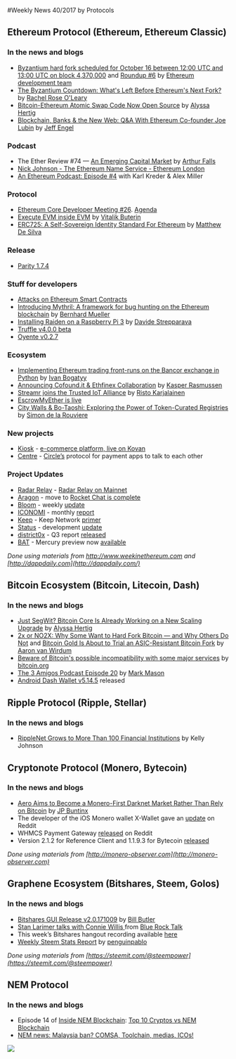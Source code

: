 
#Weekly News 40/2017 by Protocols
## Ethereum Protocol (Ethereum, Ethereum Classic)
### In the news and blogs

* [Byzantium hard fork scheduled for October 16 between 12:00 UTC and 13:00 UTC on block 4,370,000](https://blog.ethereum.org/2017/10/12/byzantium-hf-announcement) and [Roundup #6](https://blog.ethereum.org/2017/10/09/roundup-6/) by [Ethereum development team](https://blog.ethereum.org/author/ethereum-team/)
* [The Byzantium Countdown: What's Left Before Ethereum's Next Fork?](https://www.coindesk.com/byzantium-countdown-whats-left-ethereums-next-fork/) by [Rachel Rose O'Leary](https://www.coindesk.com/author/rachelroseoleary/)
* [Bitcoin-Ethereum Atomic Swap Code Now Open Source](https://www.coindesk.com/bitcoin-ethereum-atomic-swap-code-now-open-source/) by [Alyssa Hertig](https://www.coindesk.com/author/alyssa-hertig/)
* [Blockchain, Banks & the New Web: Q&A With Ethereum Co-founder Joe Lubin](http://www.xconomy.com/boston/2017/10/10/blockchain-banks-the-new-web-qa-with-ethereum-co-founder-lubin/?single_page=true#) by [Jeff Engel](http://www.xconomy.com/author/jrengel/)

### Podcast
* The Ether Review #74 — [An Emerging Capital Market](https://etherreview.info/the-ether-review-74-an-emerging-capital-market-4bda21d6b2da) by [Arthur Falls](https://etherreview.info/@arthurfalls)
* [Nick Johnson - The Ethereum Name Service - Ethereum London](https://www.youtube.com/watch?v=Cr2Iik6aD9s&feature=youtu.be)
* [An Ethereum Podcast: Episode #4](http://thebitcoinpodcast.com/an-ethereum-podcast-episode-4/) with Karl Kreder & Alex Miller


### Protocol
* [Ethereum Core Developer Meeting #26](https://www.youtube.com/watch?v=AC2vL7hxu4c). [Agenda](https://github.com/ethereum/pm/issues/24)
* [Execute EVM inside EVM](https://github.com/ethereum/EIPs/issues/726) by [Vitalik Buterin](https://github.com/vbuterin) 
* [ERC725: A Self-Sovereign Identity Standard For Ethereum](https://www.ethnews.com/erc725-a-self-sovereign-identity-standard-for-ethereum) by [Matthew De Silva](https://www.ethnews.com/author/matthew-de-silva)


### Release
* [Parity 1.7.4](https://github.com/paritytech/parity/releases)


### Stuff for developers
* [Attacks on Ethereum Smart Contracts](https://www.cryptologie.net/article/423/attacks-on-ethereum-smart-contracts/)
* [Introducing Mythril: A framework for bug hunting on the Ethereum blockchain](https://hackernoon.com/introducing-mythril-a-framework-for-bug-hunting-on-the-ethereum-blockchain-9dc5588f82f6) by [Bernhard Mueller](https://hackernoon.com/@muellerberndt)
* [Installing Raiden on a Raspberry Pi 3](https://blog.hivepower.tech/installing-raiden-on-a-raspberry-pi-3-2c7a583dfcfc) by [Davide Strepparava](https://blog.hivepower.tech/@davide.strepparava)
* [Truffle v4.0.0 beta](https://github.com/trufflesuite/truffle/releases/tag/v4.0.0-beta.2)
* [Oyente v0.2.7](https://github.com/melonproject/oyente/releases/tag/0.2.7)


### Ecosystem
* [Implementing Ethereum trading front-runs on the Bancor exchange in Python](https://hackernoon.com/front-running-bancor-in-150-lines-of-python-with-ethereum-api-d5e2bfd0d798) by [Ivan Bogatyy](https://hackernoon.com/@ivanbogatyy)
* [Announcing Cofound.it & Ethfinex Collaboration](https://blog.ethfinex.com/announcing-cofound-it-ethfinex-collaboration-75267cde1804) by [Kasper Rasmussen](https://blog.ethfinex.com/@kasfinex)
* [Streamr joins the Trusted IoT Alliance](https://blog.trusted-iot.org/streamr-joins-the-trusted-iot-alliance-dea18c30852f) by [Risto Karjalainen](https://blog.trusted-iot.org/@risto.karjalainen)
* [EscrowMyEther is live](http://escrowmyether.com/)
* [City Walls & Bo-Taoshi: Exploring the Power of Token-Curated Registries](https://medium.com/@simondlr/city-walls-bo-taoshi-exploring-the-power-of-token-curated-registries-588f208c17d5) by [Simon de la Rouviere](https://medium.com/@simondlr) 

### New projects
* [Kiosk](http://www.kioskprotocol.com/) - [e-commerce platform, live on Kovan](https://medium.com/kiosk-protocol/introducing-kiosk-a-decentralized-e-commerce-platform-4f3b1cff6669)
* [Centre](https://www.centre.io/) - [Circle’s](https://www.circle.com/sg) protocol for payment apps to talk to each other

### Project Updates
* [Radar Relay](https://radarrelay.com) - [Radar Relay on Mainnet](https://medium.com/@RadarRelay/radar-relay-on-mainnet-a780382c418d)
* [Aragon](https://aragon.one/) - move to [Rocket Chat is complete](https://blog.aragon.one/aragon-chat-is-now-open-d75558df1874)
* [Bloom](https://hellobloom.io/) - weekly [update](https://blog.hellobloom.io/bloom-weekly-update-10-05-f8aeb1050bf)
* [ICONOMI](https://www.iconomi.net/) - monthly [report](https://medium.com/iconominet/iconomi-monthly-update-september-2017-99830ff42841)
* [Keep](https://keep.network) - Keep Network [primer](https://blog.keep.network/the-keep-primer-b825f2ebd132)
* [Status](https://status.im/) - development [update](https://blog.status.im/status-development-update-for-29th-of-september-3rd-of-october-d33fc07fb0ea)
* [district0x](https://district0x.io/) - Q3 report [released](https://blog.district0x.io/district0x-quarterly-report-q3-2017-5d69c179b92d)
* [BAT](https://basicattentiontoken.org) - Mercury preview now [available](https://medium.com/@AttentionToken/mercury-preview-now-available-92ddb99623be)

*Done using materials from http://www.weekinethereum.com and [http://dappdaily.com](http://dappdaily.com/)*

## Bitcoin Ecosystem (Bitcoin, Litecoin, Dash)
### In the news and blogs
* [Just SegWit? Bitcoin Core Is Already Working on a New Scaling Upgrade](https://www.coindesk.com/just-segwit-bitcoin-core-already-working-new-scaling-upgrade/) by [Alyssa Hertig](https://www.coindesk.com/author/alyssa-hertig/)
* [2x or NO2X: Why Some Want to Hard Fork Bitcoin — and Why Others Do Not](https://bitcoinmagazine.com/articles/2x-or-no2x-why-some-want-hard-fork-bitcoin-november-and-why-others-dont/) and [Bitcoin Gold Is About to Trial an ASIC-Resistant Bitcoin Fork](https://bitcoinmagazine.com/articles/bitcoin-gold-about-trial-asic-resistant-bitcoin-fork/) by [Aaron van Wirdum](https://bitcoinmagazine.com/authors/aaron-van-wirdum/)
* [Beware of Bitcoin's possible incompatibility with some major services](https://bitcoin.org/en/alert/2017-10-09-segwit2x-safety) by [bitcoin.org](https://bitcoin.org/en/)
* [The 3 Amigos Podcast Episode 20](https://www.dashforcenews.com/dash-force-3-amigos-podcast-episode-20/) by [Mark Mason](https://www.dashforcenews.com/author/markm/)
* [Android Dash Wallet v5.14.5](https://play.google.com/store/apps/details?id=hashengineering.darkcoin.wallet&hl=en) released


## Ripple Protocol (Ripple, Stellar)
### In the news and blogs
* [RippleNet Grows to More Than 100 Financial Institutions](https://ripple.com/insights/ripplenet-grows-to-over-100-financial-institutions/?platform=hootsuite) by Kelly Johnson


## Cryptonote Protocol (Monero, Bytecoin)
### In the news and blogs
* [Aero Aims to Become a Monero-First Darknet Market Rather Than Rely on Bitcoin](https://themerkle.com/aero-aims-to-become-a-monero-first-darknet-market-rather-than-rely-on-bitcoin/) by [JP Buntinx](https://themerkle.com/author/writer10/)
* The developer of the iOS Monero wallet X-Wallet gave an [update](https://www.reddit.com/r/Monero/comments/74zwcb/update_x_wallet/) on Reddit
* WHMCS Payment Gateway [released](https://www.reddit.com/r/Monero/comments/752qyp/whmcs_payment_gateway_released/) on Reddit
* Version 2.1.2 for Reference Client and 1.1.9.3 for Bytecoin [released](https://bytecoin.org/downloads/)


*Done using materials from [http://monero-observer.com](http://monero-observer.com)* 


## Graphene Ecosystem (Bitshares, Steem, Golos)
### In the news and blogs
* [Bitshares GUI Release v2.0.171009](https://steemit.com/bitshares/@billbutler/bitshares-gui-release-v2-0-171009) by [Bill Butler](https://steemit.com/@billbutler)
* [Stan Larimer talks with Connie Willis 
](https://www.youtube.com/watch?v=lzu0gSi9Wmk) from [Blue Rock Talk](https://www.youtube.com/channel/UCdILCjuWUFcoIRBVol0t7gg) 
* This week’s Bitshares hangout recording available [here](https://steemit.com/eos/@officialfuzzy/bitshares-hangout-41-2017-10-07-sat-100pm-utc-opensource-agenda-beyondbit-payouts-powered-by-sp)
* [Weekly Steem Stats Report](https://steemit.com/steemit/@penguinpablo/weekly-steem-stats-report-monday-october-09-2017) by [penguinpablo](https://steemit.com/@penguinpablo)

*Done using materials from [https://steemit.com/@steempower](https://steemit.com/@steempower)*

## NEM Protocol
### In the news and blogs
* Episode 14 of [Inside NEM Blockchain](https://www.youtube.com/channel/UCnsSiqyb0PuQkqT4v8Xjugw): [Top 10 Cryptos vs NEM Blockchain](https://www.youtube.com/watch?v=LHbkfeDx7D4)
* [NEM news: Malaysia ban? COMSA, Toolchain, medias, ICOs!](https://www.youtube.com/watch?v=-huAPGbucQs&feature=youtu.be)

[![](https://steemitimages.com/DQmbEbcsjyguMBcEVizcgQRrgWYRtGy4YAqPzhHUDzNqmQi/image.png)](http://company.cyber.fund/#newsletter)






